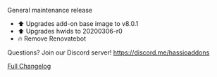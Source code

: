 General maintenance release 

- ⬆ Upgrades add-on base image to v8.0.1
- ⬆ Upgrades hwids to 20200306-r0
- 🔥 Remove Renovatebot

Questions? Join our Discord server! https://discord.me/hassioaddons

[Full Changelog][changelog]

[changelog]: https://github.com/hassio-addons/addon-nut/compare/v0.2.0...v0.2.1